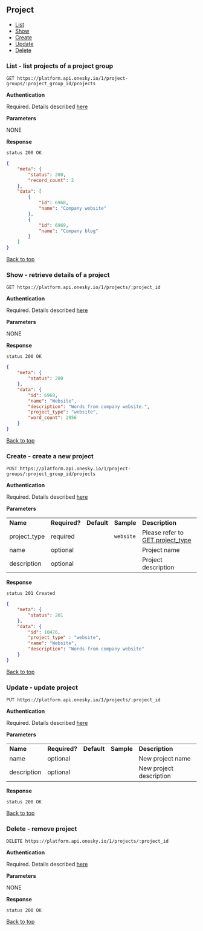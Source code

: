 ## Project
- [List](#list---list-projects-of-a-project-group)
- [Show](#show---retrieve-details-of-a-project)
- [Create](#create---create-a-new-project)
- [Update](#update---update-project)
- [Delete](#delete---remove-project)


### List - list projects of a project group

    GET https://platform.api.onesky.io/1/project-groups/:project_group_id/projects

**Authentication**

Required. Details described [here](/README.md#authentication)

**Parameters**

NONE

**Response**

```
status 200 OK
```
``` json
{
    "meta": {
        "status": 200,
        "record_count": 2
    },
    "data": [
        {
            "id": 6968,
            "name": "Company website"
        },
        {
            "id": 6969,
            "name": "Company blog"
        }
    ]
}
```
[Back to top](#project)


### Show - retrieve details of a project

    GET https://platform.api.onesky.io/1/projects/:project_id

**Authentication**

Required. Details described [here](/README.md#authentication)

**Parameters**

NONE

**Response**

```
status 200 OK
```
``` json
{
    "meta": {
        "status": 200
    },
    "data": {
        "id": 6968,
        "name": "Website",
        "description": "Words from company website.",
        "project_type": "website",
        "word_count": 2956
    }
}
```
[Back to top](#project)


### Create - create a new project

    POST https://platform.api.onesky.io/1/project-groups/:project_group_id/projects

**Authentication**

Required. Details described [here](/README.md#authentication)

**Parameters**

<table>
    <tr>
        <td><strong>Name</strong></td>
        <td><strong>Required?</strong></td>
        <td><strong>Default</strong></td>
        <td><strong>Sample</strong></td>
        <td><strong>Description</strong></td>
    </tr>
    <tr>
        <td>project_type</td>
        <td>required</td>
        <td></td>
        <td><code>website</code></td>
        <td>Please refer to <a href="/resources/project_type.md">GET project_type</a></td>
    </tr>
    <tr>
        <td>name</td>
        <td>optional</td>
        <td></td>
        <td></td>
        <td>Project name</td>
    </tr>
    <tr>
        <td>description</td>
        <td>optional</td>
        <td></td>
        <td></td>
        <td>Project description</td>
    </tr>
</table>

**Response**

```
status 201 Created
```
``` json
{
    "meta": {
        "status": 201
    },
    "data": {
        "id": 10476,
        "project_type" : "website",
        "name": "Website",
        "description": "Words from company website"
    }
}
```
[Back to top](#project)


### Update - update project

    PUT https://platform.api.onesky.io/1/projects/:project_id

**Authentication**

Required. Details described [here](/README.md#authentication)

**Parameters**

<table>
    <tr>
        <td><strong>Name</strong></td>
        <td><strong>Required?</strong></td>
        <td><strong>Default</strong></td>
        <td><strong>Sample</strong></td>
        <td><strong>Description</strong></td>
    </tr>
    <tr>
        <td>name</td>
        <td>optional</td>
        <td></td>
        <td></td>
        <td>New project name</td>
    </tr>
    <tr>
        <td>description</td>
        <td>optional</td>
        <td></td>
        <td></td>
        <td>New project description</td>
    </tr>
</table>

**Response**

```
status 200 OK
```
[Back to top](#project)


### Delete - remove project

    DELETE https://platform.api.onesky.io/1/projects/:project_id

**Authentication**

Required. Details described [here](/README.md#authentication)

**Parameters**

NONE

**Response**

```
status 200 OK
```
[Back to top](#project)
